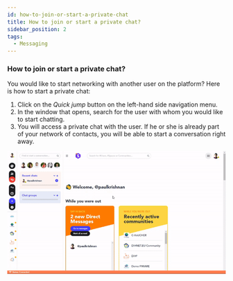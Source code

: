 ```yaml
---
id: how-to-join-or-start-a-private-chat
title: How to join or start a private chat?
sidebar_position: 2
tags:
  - Messaging
---
```


### **How to join or start a private chat?**

You would like to start networking with another user on the platform? Here is how to start a private chat:

1. Click on the *Quick jump* button on the left-hand side navigation menu.
2. In the window that opens, search for the user with whom you would like to start chatting.
3. You will access a private chat with the user. If he or she is already part of your network of contacts, you will be able to start a conversation right away.


![alt_text](./../assets/3-how-to-start-a-private-chat.gif)
